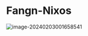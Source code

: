 # Fangn-Nixos

![image-20240203001658541](https://yvling-typora-image-1257337367.cos.ap-nanjing.myqcloud.com/typora/image-20240203001658541.png)

